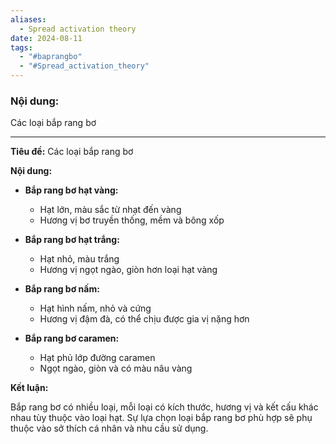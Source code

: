 ```yaml
---
aliases:
  - Spread activation theory
date: 2024-08-11
tags:
  - "#baprangbo"
  - "#Spread_activation_theory"
---
```

### Nội dung:
 Các loại bắp rang bơ

--- 
**Tiêu đề:** Các loại bắp rang bơ

**Nội dung:**

* **Bắp rang bơ hạt vàng:**
    * Hạt lớn, màu sắc từ nhạt đến vàng
    * Hương vị bơ truyền thống, mềm và bông xốp

* **Bắp rang bơ hạt trắng:**
    * Hạt nhỏ, màu trắng
    * Hương vị ngọt ngào, giòn hơn loại hạt vàng

* **Bắp rang bơ nấm:**
    * Hạt hình nấm, nhỏ và cứng
    * Hương vị đậm đà, có thể chịu được gia vị nặng hơn

* **Bắp rang bơ caramen:**
    * Hạt phủ lớp đường caramen
    * Ngọt ngào, giòn và có màu nâu vàng

**Kết luận:**

Bắp rang bơ có nhiều loại, mỗi loại có kích thước, hương vị và kết cấu khác nhau tùy thuộc vào loại hạt. Sự lựa chọn loại bắp rang bơ phù hợp sẽ phụ thuộc vào sở thích cá nhân và nhu cầu sử dụng.
